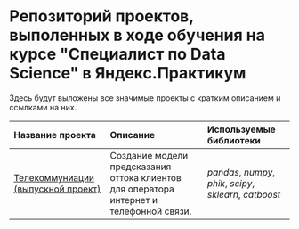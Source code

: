 # Репозиторий проектов, выполенных в ходе обучения на курсе "Специалист по Data Science" в Яндекс.Практикум

Здесь будут выложены все значимые проекты с кратким описанием и ссылками на них.

| Название проекта | Описание | Используемые библиотеки | 
| :---------------------- | :---------------------- | :---------------------- |
| [Телекоммуниации (выпускной проект)](telecom_project) | Создание модели предсказания оттока клиентов для оператора интернет и телефонной связи.| *pandas*, *numpy*, *phik*, *scipy*, *sklearn*, *catboost* |
